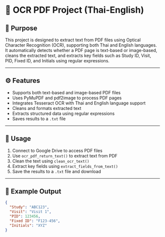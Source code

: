 # 📄 OCR PDF Project (Thai-English)

## 🎯 Purpose  
This project is designed to extract text from PDF files using Optical Character Recognition (OCR), supporting both Thai and English languages. It automatically detects whether a PDF page is text-based or image-based, cleans the extracted text, and extracts key fields such as Study ID, Visit, PID, Fixed ID, and Initials using regular expressions.

---

## ⚙️ Features
- Supports both text-based and image-based PDF files
- Uses PyMuPDF and pdf2image to process PDF pages
- Integrates Tesseract OCR with Thai and English language support
- Cleans and formats extracted text
- Extracts structured data using regular expressions
- Saves results to a `.txt` file

---

## 🚀 Usage
1. Connect to Google Drive to access PDF files  
2. Use `ocr_pdf_return_text()` to extract text from PDF  
3. Clean the text using `clean_ocr_text()`  
4. Extract key fields using `extract_fields_from_text()`  
5. Save the results to a `.txt` file and download

---

## 🧪 Example Output
```json
{
  "Study": "ABC123",
  "Visit": "Visit 1",
  "PID": 123456,
  "Fixed ID": "F123-456",
  "Initials": "XYZ"
}

